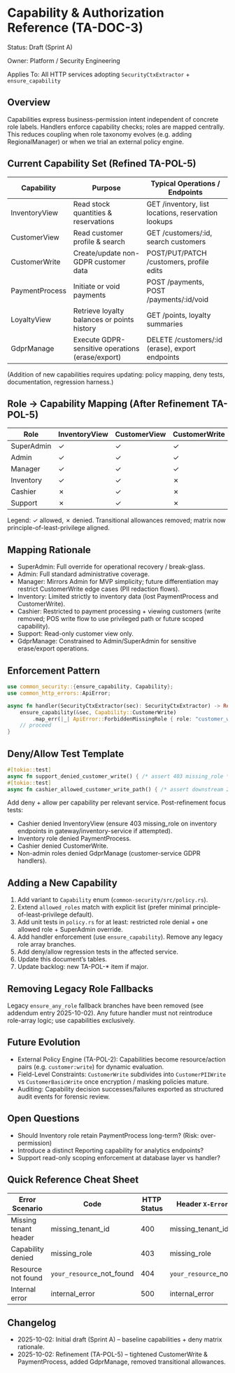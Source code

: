 # Capability & Authorization Reference (TA-DOC-3)

Status: Draft (Sprint A)

Owner: Platform / Security Engineering

Applies To: All HTTP services adopting `SecurityCtxExtractor` + `ensure_capability`

## Overview

Capabilities express business-permission intent independent of concrete role labels. Handlers enforce capability checks; roles are mapped centrally. This reduces coupling when role taxonomy evolves (e.g. adding RegionalManager) or when we trial an external policy engine.

## Current Capability Set (Refined TA-POL-5)

| Capability | Purpose | Typical Operations / Endpoints |
|------------|---------|---------------------------------|
| InventoryView | Read stock quantities & reservations | GET /inventory, list locations, reservation lookups |
| CustomerView | Read customer profile & search | GET /customers/:id, search customers |
| CustomerWrite | Create/update non-GDPR customer data | POST/PUT/PATCH /customers, profile edits |
| PaymentProcess | Initiate or void payments | POST /payments, POST /payments/:id/void |
| LoyaltyView | Retrieve loyalty balances or points history | GET /points, loyalty summaries |
| GdprManage | Execute GDPR-sensitive operations (erase/export) | DELETE /customers/:id (erase), export endpoints |

(Addition of new capabilities requires updating: policy mapping, deny tests, documentation, regression harness.)

## Role → Capability Mapping (After Refinement TA-POL-5)

| Role | InventoryView | CustomerView | CustomerWrite | PaymentProcess | LoyaltyView | GdprManage |
|------|---------------|--------------|---------------|----------------|------------|------------|
| SuperAdmin | ✓ | ✓ | ✓ | ✓ | ✓ | ✓ |
| Admin | ✓ | ✓ | ✓ | ✓ | ✓ | ✓ |
| Manager | ✓ | ✓ | ✓ | ✓ | ✓ | ✗ |
| Inventory | ✓ | ✓ | ✗ | ✗ | ✓ | ✗ |
| Cashier | ✗ | ✓ | ✗ | ✓ | ✓ | ✗ |
| Support | ✗ | ✓ | ✗ | ✗ | ✗ | ✗ |

Legend: ✓ allowed, ✗ denied. Transitional allowances removed; matrix now principle-of-least-privilege aligned.

## Mapping Rationale

- SuperAdmin: Full override for operational recovery / break-glass.
- Admin: Full standard administrative coverage.
- Manager: Mirrors Admin for MVP simplicity; future differentiation may restrict CustomerWrite edge cases (PII redaction flows).
- Inventory: Limited strictly to inventory data (lost PaymentProcess and CustomerWrite).
- Cashier: Restricted to payment processing + viewing customers (write removed; POS write flow to use privileged path or future scoped capability).
- Support: Read-only customer view only.
- GdprManage: Constrained to Admin/SuperAdmin for sensitive erase/export operations.

## Enforcement Pattern

```rust
use common_security::{ensure_capability, Capability};
use common_http_errors::ApiError;

async fn handler(SecurityCtxExtractor(sec): SecurityCtxExtractor) -> Result<Json<T>, ApiError> {
    ensure_capability(&sec, Capability::CustomerWrite)
        .map_err(|_| ApiError::ForbiddenMissingRole { role: "customer_write", trace_id: sec.trace_id })?;
    // proceed
}
```

## Deny/Allow Test Template

```rust
#[tokio::test]
async fn support_denied_customer_write() { /* assert 403 missing_role */ }
#[tokio::test]
async fn cashier_allowed_customer_write_path() { /* assert downstream 200/404 success */ }
```

Add deny + allow per capability per relevant service. Post-refinement focus tests:

- Cashier denied InventoryView (ensure 403 missing_role on inventory endpoints in gateway/inventory-service if attempted).
- Inventory role denied PaymentProcess.
- Cashier denied CustomerWrite.
- Non-admin roles denied GdprManage (customer-service GDPR handlers).


## Adding a New Capability

1. Add variant to `Capability` enum (`common-security/src/policy.rs`).
2. Extend `allowed_roles` match with explicit list (prefer minimal principle-of-least-privilege default).
3. Add unit tests in `policy.rs` for at least: restricted role denial + one allowed role + SuperAdmin override.
4. Add handler enforcement (use `ensure_capability`). Remove any legacy role array branches.
5. Add deny/allow regression tests in the affected service.
6. Update this document’s tables.
7. Update backlog: new TA-POL-* item if major.

## Removing Legacy Role Fallbacks

Legacy `ensure_any_role` fallback branches have been removed (see addendum entry 2025-10-02). Any future handler must not reintroduce role-array logic; use capabilities exclusively.

## Future Evolution

- External Policy Engine (TA-POL-2): Capabilities become resource/action pairs (e.g. `customer:write`) for dynamic evaluation.
- Field-Level Constraints: `CustomerWrite` subdivides into `CustomerPIIWrite` vs `CustomerBasicWrite` once encryption / masking policies mature.
- Auditing: Capability decision successes/failures exported as structured audit events for forensic review.

## Open Questions

- Should Inventory role retain PaymentProcess long-term? (Risk: over-permission)
- Introduce a distinct Reporting capability for analytics endpoints?
- Support read-only scoping enforcement at database layer vs handler?

## Quick Reference Cheat Sheet

| Error Scenario | Code | HTTP Status | Header `X-Error-Code` |
|----------------|------|-------------|-----------------------|
| Missing tenant header | missing_tenant_id | 400 | missing_tenant_id |
| Capability denied | missing_role | 403 | missing_role |
| Resource not found | `your_resource`_not_found | 404 | `your_resource`_not_found |
| Internal error | internal_error | 500 | internal_error |

## Changelog

- 2025-10-02: Initial draft (Sprint A) – baseline capabilities + deny matrix rationale.
- 2025-10-02: Refinement (TA-POL-5) – tightened CustomerWrite & PaymentProcess, added GdprManage, removed transitional allowances.
